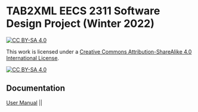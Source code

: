 # TAB2XML EECS 2311 Software Design Project (Winter 2022)
<!-- ## Run Instructions
1. Download [Eclipse](https://www.eclipse.org/downloads/) and choose the lattest version of Eclipse. 
2. After setting Eclipse, go to files -> import -> Git -> Projects from Git -> clone URL
3. Now copy this URL https://github.com/csardana/TAB2XML and paste it in the URl section of the prompt in Eclipse then click finish 
4.  -->

   

[![CC BY-SA 4.0][cc-by-sa-shield]][cc-by-sa]

This work is licensed under a
[Creative Commons Attribution-ShareAlike 4.0 International License][cc-by-sa].

[![CC BY-SA 4.0][cc-by-sa-image]][cc-by-sa]

[cc-by-sa]: http://creativecommons.org/licenses/by-sa/4.0/
[cc-by-sa-image]: https://licensebuttons.net/l/by-sa/4.0/88x31.png
[cc-by-sa-shield]: https://img.shields.io/badge/License-CC%20BY--SA%204.0-lightgrey.svg

## Documentation
[User Manual](https://github.com/csardana/TAB2XML/blob/master/User%20Manual.pdf) ||
